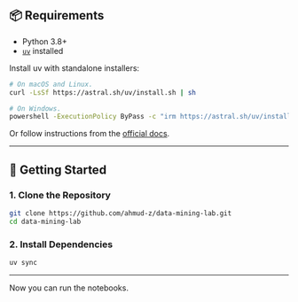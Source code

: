 
## 📦 Requirements

- Python 3.8+
- [`uv`](https://github.com/astral-sh/uv) installed  
    
Install uv with standalone installers:

```bash
# On macOS and Linux.
curl -LsSf https://astral.sh/uv/install.sh | sh
```

```bash
# On Windows.
powershell -ExecutionPolicy ByPass -c "irm https://astral.sh/uv/install.ps1 | iex"
```

Or follow instructions from the [official docs](https://github.com/astral-sh/uv#installation).

---

## 🚀 Getting Started

### 1. Clone the Repository

```bash
git clone https://github.com/ahmud-z/data-mining-lab.git
cd data-mining-lab
```

### 2. Install Dependencies

```bash
uv sync
```

---

Now you can run the notebooks.